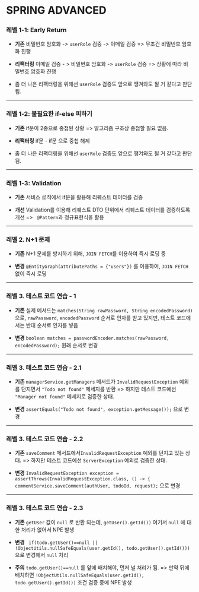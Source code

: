 # SPRING ADVANCED

### 레벨 1-1: Early Return
- **기존**
비밀번호 암호화 -> `userRole` 검증 -> 이메일 검증
=> 무조건 비밀번호 암호화 진행

- **리팩터링**
이메일 검증 - > 비밀번호 암호화 -> `userRole` 검증
=> 상황에 따라 비밀번호 암호화 진행

- 좀 더 나은 리팩터링을 위해선 `userRole` 검증도 앞으로 땡겨와도 될 거 같다고 판단됨.

---

### 레벨 1-2: 불필요한 if-else 피하기

- **기존**
if문이 2중으로 중첩된 상황
=> 알고리즘 구조상 중첩할 필요 없음.

- **리팩터링**
if문 - if문 으로 중첩 해제

- 좀 더 나은 리팩터링을 위해선 `userRole` 검증도 앞으로 땡겨와도 될 거 같다고 판단됨.

---

### 레벨 1-3: Validation

- **기존**
서비스 로직에서 if문을 활용해 리퀘스트 데이터를 검증

- **개선**
Validation를 이용해 리퀘스트 DTO 단위에서 리퀘스트 데이터를 검증하도록 개선
=> ` @Pattern`과 정규표현식을 활용

---

### 레벨 2. N+1 문제


- **기존**
N+1 문제를 방지하기 위해, `JOIN FETCH`를 이용하여 즉시 로딩 중

- **변경**
`@EntityGraph(attributePaths = {"users"})` 를 이용하여, `JOIN FETCH` 없이 즉시 로딩

---

### 레벨 3. 테스트 코드 연습 - 1
- **기존**
실제 메서드는 `matches(String rawPassword, String encodedPassword)` 으로, `rawPassword`, `encodedPassword` 순서로 인자를 받고 있지만,
테스트 코드에서는 반대 순서로 인자를 넣음

- **변경**
`boolean matches = passwordEncoder.matches(rawPassword, encodedPassword);` 원래 순서로 변경

---

### 레벨 3. 테스트 코드 연습 - 2.1
- **기존**
`managerService.getManagers` 메서드가 `InvalidRequestException` 예외를 던지면서 `"Todo not found"` 메세지를 반환
=> 하지만 테스트 코드에선 `"Manager not found"` 메세지로 검증한 상태.

- **변경**
`assertEquals("Todo not found", exception.getMessage());` 으로 변경

---

### 레벨 3. 테스트 코드 연습 - 2.2

- **기존**
`saveComment` 메서드에서`InvalidRequestException` 예외를 던지고 있는 상태.
=> 하지만 테스트 코드에선 `ServerException` 예외로 검증한 상태.

- **변경**
`InvalidRequestException exception = assertThrows(InvalidRequestException.class, () -> {
            commentService.saveComment(authUser, todoId, request);` 으로 변경
            
          
---

### 레벨 3. 테스트 코드 연습 - 2.3

- **기존**
`getUser` 값이 `null` 로 반환 되는데, `getUser().getId())` 여기서 `null` 에 대한 처리가 없어서 NPE 발생

- **변경**
` if(todo.getUser()==null || !ObjectUtils.nullSafeEquals(user.getId(), todo.getUser().getId()))` 으로 변경해서 `null` 처리

- **주의**
`todo.getUser()==null` 를 앞에 배치해야, 먼저 널 처리가 됨.
=> 만약 뒤에 배치하면 `!ObjectUtils.nullSafeEquals(user.getId(), todo.getUser().getId())` 조건 검증 중에 NPE 발생



